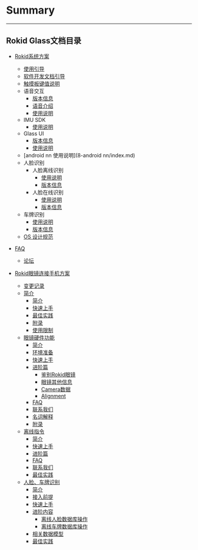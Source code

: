 # Summary
---------
Rokid Glass文档目录
---------
* [Rokid系统方案](README.md)
    * [使用引导](howtouse.md)
    * [软件开发文档引导](README.md)
    * [触摸板键值说明](1-system/index.md)
    * 语音交互
        - [版本信息](2-sdk/3-voice-sdk/InstructSdk/ReleaseNotes.md)
        - [语音介绍](2-sdk/3-voice-sdk/AccessibilityInstruct.md)
        - [使用说明](2-sdk/3-voice-sdk/InstructSdk/InstructSdk.md)
    * IMU SDK
        * [使用说明](2-sdk/8-imu-sdk/index.md)
    * Glass UI
        - [版本信息](2-sdk/5-ui-sdk/ReleaseNotes.md)
        - [使用说明](2-sdk/5-ui-sdk/index.md)
    * [android nn 使用说明](8-android nn/index.md)
    * 人脸识别
        - 人脸离线识别
            - [使用说明](2-sdk/1-face-sdk/index.md)
            - [版本信息](2-sdk/1-face-sdk/ReleaseNotes.md)
        - 人脸在线识别
            - [使用说明](2-sdk/1-face-online-sdk/index.md)
            - [版本信息](2-sdk/1-face-online-sdk/ReleaseNotes.md)
    * 车牌识别
        - [使用说明](2-sdk/2-lpr-sdk/index.md)
        - [版本信息](2-sdk/2-lpr-sdk/ReleaseNotes.md)
    * [OS 设计规范](5-design/index.md)
* [FAQ](0-faq/index.md) 
    * [论坛](6-forum/index.md)
    
* [Rokid眼镜连接手机方案](7-glassmobile/res/mobile_glass/introduction.md)
    * [变更记录](7-glassmobile/res/mobile_glass/ChangeLog.md)
    * [简介](7-glassmobile/res/mobile_glass/introduction.md)
        * [简介](7-glassmobile/res/mobile_glass/introduction.md#简介)
        * [快速上手](7-glassmobile/res/mobile_glass/introduction.md#快速上手)
        * [最佳实践](7-glassmobile/res/mobile_glass/introduction.md#最佳实践)
        * [附录](7-glassmobile/res/mobile_glass/introduction.md#附录)
        * [使用限制](7-glassmobile/res/mobile_glass/introduction.md#使用限制)
    * [眼镜硬件功能](7-glassmobile/res/mobile_glass/glass_hardware.md)
        * [简介](7-glassmobile/res/mobile_glass/glass_hardware.md#简介)
        * [环境准备](7-glassmobile/res/mobile_glass/glass_hardware.md#环境准备)
        * [快速上手](7-glassmobile/res/mobile_glass/glass_hardware.md#快速上手)
        * [进阶篇](7-glassmobile/res/mobile_glass/glass_hardware.md#进阶篇)
            * [鉴别Rokid眼镜](7-glassmobile/res/mobile_glass/glass_hardware.md#如何鉴别usbdevice为rokid眼镜)
            * [眼镜其他信息](7-glassmobile/res/mobile_glass/glass_hardware.md#获取眼镜其他信息)
            * [Camera数据](7-glassmobile/res/mobile_glass/glass_hardware.md#获取摄像头数据)
            * [Alignment](7-glassmobile/res/mobile_glass/glass_hardware.md#alignment对齐)
        * [FAQ](7-glassmobile/res/mobile_glass/glass_hardware.md#faq)
        * [联系我们](7-glassmobile/res/mobile_glass/glass_hardware.md#联系我们)
        * [名词解释](7-glassmobile/res/mobile_glass/glass_hardware.md#名词解释)
        * [附录](7-glassmobile/res/mobile_glass/glass_hardware.md#附录)
    * [离线指令](7-glassmobile/res/mobile_glass/offline_command.md)
        * [简介](7-glassmobile/res/mobile_glass/offline_command.md#简介)
        * [快速上手](7-glassmobile/res/mobile_glass/offline_command.md#快速上手)
        * [进阶篇](7-glassmobile/res/mobile_glass/offline_command.md#进阶篇)
        * [FAQ](7-glassmobile/res/mobile_glass/offline_command.md#faq)
        * [联系我们](7-glassmobile/res/mobile_glass/offline_command.md#联系我们)
        * [最佳实践](7-glassmobile/res/mobile_glass/offline_command.md#最佳实践)
    * [人脸、车牌识别](7-glassmobile/res/mobile_glass/glass_recog_sdk.md)
        * [简介](7-glassmobile/res/mobile_glass/glass_recog_sdk.md#简介)
        * [接入前提](7-glassmobile/res/mobile_glass/glass_recog_sdk.md#接入前提)
        * [快速上手](7-glassmobile/res/mobile_glass/glass_recog_sdk.md#快速上手)
        * [进阶内容](7-glassmobile/res/mobile_glass/glass_recog_sdk.md#进阶内容)
          * [离线人脸数据库操作](7-glassmobile/res/mobile_glass/glass_recog_sdk.md#离线人脸数据库操作)
          * [离线车牌数据库操作](7-glassmobile/res/mobile_glass/glass_recog_sdk.md#离线车牌数据库操作)
        * [相关数据模型](7-glassmobile/res/mobile_glass/glass_recog_sdk.md#相关的数据模型)
        * [最佳实践](7-glassmobile/res/mobile_glass/glass_recog_sdk.md#最佳实践)
